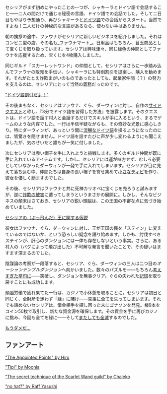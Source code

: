 <!-- title: セシリア・イマグリーン -->
<!-- status: 生存 -->

セシリアがまず初めにやったことの一つが、シャキーラとドイツ語で会話すること――二人の間だけで通じる秘密の言語、ドイツ語での会話でした。そして二日目もやはり予想通り、再びシャキーラと[ドイツ語](https://www.youtube.com/live/a74NeBcixi8?feature=shared&t=394)での会話からスタート。当然ですよね！二人だけの神秘的な言語があるなら、使わない手はありません。

朝の挨拶の途中、ファウナがセシリアに新しいビジネスを紹介しました。それはコンビニ型の店、その名も_ファウナマート_。日用品はもちろん、目玉商品として宝くじを取り扱っています。セシリアは興味津々、同じ緑色の仲間としてファウナを応援するため、宝くじを4枚購入しました。

同じギルド「スカーレットワンド」の仲間として、セシリアはさらに一歩踏み込んでファウナの販売を手伝い、シャキーラにも特別割引を提案し、購入を勧めます。それがたとえ詐欺まがいのものであったとしても、起業家仲間（？）の努力を支えるのは、セシリアにとって当然の義務だったのです。

["ドイツ語割引だよ！"](<#embed:(https://www.youtube.com/live/a74NeBcixi8?feature=shared&t=1306)>)

その後まもなく、セシリアはファウナ、ぐら、ダーウィンに対し、自作の[サイドクエスト](https://www.youtube.com/live/a74NeBcixi8?feature=shared&t=1401)と称し、『3分でドイツ語を習得した方法』を披露します。そのクエストは、ドイツ語を話す村人と会話するだけでスキルが手に入るという、まるでゲームのような内容でした。一行は半信半疑ながらも、その奇妙な光景に感心しきり。特にダーウィンが、あっという間に[流暢なドイツ語](https://www.youtube.com/live/a74NeBcixi8?feature=shared&t=1537)を操るようになったのには、皆驚きを隠せません。ドイツ語を話すたびに声が少し変わるようにも聞こえましたが、気のせいだと誰もが一笑に付しました。

次にセシリアは赤い帽子を手に入れようと挑戦します。多くのギルド仲間が既に手に入れているアイテムです。しかし、セシリアには運が味方せず、むしろ必要としていなかったダーウィンが一発で手に入れてしまいます。セシリアが目に見えて落ち込む中、仲間たちは自身の長い帽子を寄せ集めて[小さなティピ](https://www.youtube.com/live/a74NeBcixi8?feature=shared&t=2471)を作り、彼女を優しく励ますのでした。

その後、セシリアはファウナと共に死神カリオペに宝くじを売ろうと試みますが、逆に[詐欺の被害](https://www.youtube.com/live/a74NeBcixi8?feature=shared&t=2754)に遭ってしまうというまさかの展開に。しかし、そんなビジネスの顛末はさておき、セシリアの鋭い頭脳は、この王国の不審な点に気づき始めていました。

[セシリアの（ぶっ飛んだ）王に関する仮説](#embed:https://www.youtube.com/live/a74NeBcixi8?t=3368)

彼女はファウナ、ぐら、ダーウィンに対し、王が王国の民を「ステイン」に変えているのではないか、という恐ろしい疑念を語り始めます。しかも、討伐すべきステインが、肝心のダンジョンには一体も存在しないという事実。さらに、ある村人の（バグによって飛び出した）不可解な発言を聞いたことで、その疑いはますます深まるのでした。

陰謀論の考察が一段落すると、セシリア、ぐら、ダーウィンの三人は二つ目の*オーシャンテンプルダンジョン*へ向かいました。数々のパズルを――もちろん[考えすぎた挙句に](https://www.youtube.com/live/a74NeBcixi8?feature=shared&t=8274)――突破し、ダンジョンを無事クリア。ぐらの失われた[記憶](https://www.youtube.com/live/a74NeBcixi8?feature=shared&t=8878)を取り戻すことにも成功します。

頭脳労働で疲れ果てた一行は、カジノで小休憩を取ることに。セシリアは初日と同じく、全財産を迷わず「緑」に賭け――[見事に全てを失ってしまいます](https://www.youtube.com/live/a74NeBcixi8?feature=shared&t=9993)。それでも諦めないセシリアは、借金相手を探し回った末にゴナソンを発見。棒9本をコイン50枚で取引し、新たな資金源を確保します。その資金を手に再びカジノに挑み、今回も全てを緑に――そして[またしても全滅](https://www.youtube.com/live/a74NeBcixi8?feature=shared&t=10831)するのでした。

[もうダメだ…](#embed:https://www.youtube.com/live/a74NeBcixi8?feature=shared&t=10831)

## ファンアート

["The Appointed Points" by Hiro](https://x.com/hiroavrs/status/1830628289926557835)

<!-- gura, fauna, moom -->

["Tipi" by Moonia](https://x.com/BloodyMoonia/status/1830726627686588557)

<!-- gura, fauna, moom -->

["The secret technique of the Scarlet Wand guild" by Chaleko](https://x.com/Chalek0/status/1830482782222426481)

<!-- gura, fauna -->

["no hat?" by Raff Yasushi](https://x.com/raffanda_/status/1830498321720598623)

<!-- fauna, moom, gura -->